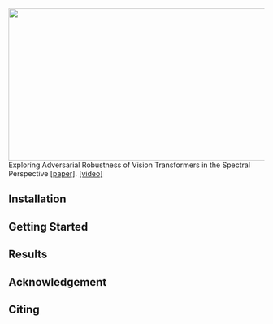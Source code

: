 <img src="https://github.com/gihyunkim/exploring_adversarial_examples_in_spectral_perspective/blob/main/imgs/fourier_attack.png" width="700" height="300">
Exploring Adversarial Robustness of Vision Transformers in the Spectral Perspective <a href="https://openaccess.thecvf.com/content/WACV2024/papers/Kim_Exploring_Adversarial_Robustness_of_Vision_Transformers_in_the_Spectral_Perspective_WACV_2024_paper.pdf" target="_blank">[paper]</a>.
<a href="https://www.youtube.com/watch?v=TP4MKRKGnp0" target="_blank">[video]</a> 


## Installation

## Getting Started

## Results

## Acknowledgement

## Citing
